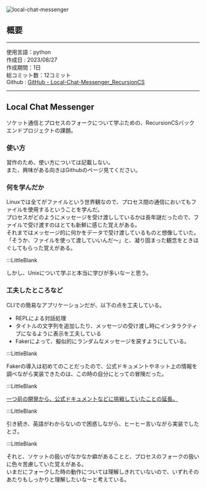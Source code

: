 ![local-chat-messenger](/pages/Products/page/local-chat-messenger/img/local-chat-messenger.jpg)    

## 概要  

---    

使用言語：python    
作成日 : 2023/08/27    
作成期間：1日    
総コミット数：12コミット    
Github : [GitHub - Local-Chat-Messenger_RecursionCS](https://github.com/kip2/Local-Chat-Messenger_RecursionCS)    
 
---    

## Local Chat Messenger    

ソケット通信とプロセスのフォークについて学ぶための、RecursionCSバックエンドプロジェクトの課題。  

### 使い方

習作のため、使い方については記載しない。  
また、興味がある向きはGithubのページ見てください。  

### 何を学んだか  

Linuxでは全てがファイルという世界観なので、プロセス間の通信においてもファイルを使用するということを学んだ。  
プロセスがどのようにメッセージを受け渡ししているかは長年謎だったので、ファイルで受け渡すのはとても新鮮に感じた覚えがある。  
それまではメッセージ的に何かをデータで受け渡しているものと想像していた。  
「そうか、ファイルを使って渡していいんだ〜」と、凝り固まった観念をときほぐしてもらった覚えがある。  

:::LittleBlank

しかし、Unixについて学ぶと本当に学びが多いなーと思う。

### 工夫したところなど  

CLIでの簡易なアプリケーションだが、以下の点を工夫している。  

- REPLによる対話処理  
- タイトルの文字列を追加したり、メッセージの受け渡し時にインタラクティブになるように表示を工夫している  
- Fakerによって、擬似的にランダムなメッセージを戻すようにしている。  

:::LittleBlank  

Fakerの導入は初めてのことだったので、公式ドキュメントやネット上の情報を調べながら実装できたのは、この時の自分にとっての冒険だった。  

:::LittleBlank  

[一つ前の開発から、公式ドキュメントなどに挑戦していたことの延長。](https://www.kip2.dev/products/markdown-to-html-converter)

:::LittleBlank  

引き続き、英語がわからないので困惑しながら、ヒーヒー言いながら実装でしたとさ。  

:::LittleBlank  

それと、ソケットの扱いがなかなか癖があることと、プロセスのフォークの扱いに色々苦慮していた覚えがある。  
いまだにフォークした時の動作については理解しきれていないので、いずれそのあたりもしっかりと理解したいなーと考えている。  
